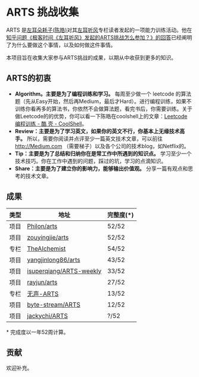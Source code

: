 # ARTS 挑战收集

ARTS 是[左耳朵耗子(陈皓)](https://coolshell.cn)对其[左耳听风](https://time.geekbang.org/column/intro/48)专栏读者发起的一项能力训练活动。他在[知乎问题《极客时间《左耳听风》发起的ARTS挑战怎么参加？》的回答](https://www.zhihu.com/question/301150832/answer/529809529)已经阐明了为什么要做这个事情，以及如何做这件事情。

本项目旨在收集大家参与ARTS挑战的成果，以期从中收获到更多的知识。

## ARTS的初衷

- **Algorithm。主要是为了编程训练和学习。** 每周至少做一个 leetcode 的算法题（先从Easy开始，然后再Medium，最后才Hard）。进行编程训练，如果不训练你看再多的算法书，你依然不会做算法题，看完书后，你需要训练。关于做Leetcode的的优势，你可以看一下陈皓在coolshell上的文章：[Leetcode 编程训练 - 酷 壳 - CoolShell](https://coolshell.cn/articles/12052.html)。
- **Review：主要是为了学习英文，如果你的英文不行，你基本上无缘技术高手。** 所以，需要你阅读并点评至少一篇英文技术文章，可以前往 http://Medium.com （需要梯子）以及各个公司的技术blog，如Netflix的。
- **Tip：主要是为了总结和归纳你在是常工作中所遇到的知识点。** 学习至少一个技术技巧。你在工作中遇到的问题，踩过的坑，学习的点滴知识。
- **Share：主要是为了建立你的影响力，能够输出价值观。** 分享一篇有观点和思考的技术文章。

## 成果

| 类型 | 地址                                                                  | 完整度(*) |
|----|-----------------------------------------------------------------------|-----------|
| 项目 | [Philon/arts](https://github.com/Philon/arts)                         | 52/52     |
| 项目 | [zouyingjie/arts](https://github.com/zouyingjie/arts)                 | 52/52     |
| 专栏 | [TheAIchemist](https://www.zhihu.com/column/c_1096367617937395712)    | 54/52     |
| 项目 | [yangjinlong86/arts](https://github.com/yangjinlong86/arts)           | 43/52     |
| 项目 | [isuperqiang/ARTS-weekly](https://github.com/isuperqiang/ARTS-weekly) | 33/52     |
| 项目 | [rayjun/arts](https://github.com/rayjun/arts)                         | 27/52     |
| 专栏 | [无声-ARTS](https://www.zhihu.com/column/c_1095998306345385984)       | 13/52     |
| 项目 | [byte-stream/ARTS](https://github.com/byte-stream/ARTS)               | 12/52     |
| 项目 | [jackychi/ARTS](https://github.com/jackychi/ARTS)                     | ?/52      |

\* 完成度以一年52周计算。

## 贡献

欢迎补充。
